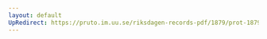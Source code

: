 ```yaml
---
layout: default
UpRedirect: https://pruto.im.uu.se/riksdagen-records-pdf/1879/prot-1879--ak--018/prot-1879--ak--018_029.pdf
---
```

